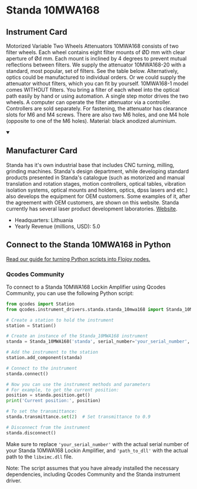
# Standa 10MWA168

## Instrument Card

Motorized Variable Two Wheels Attenuators 10MWA168 consists of two filter wheels. Each wheel contains eight filter mounts of ØD mm with clear aperture of Ød mm. Each mount is inclined by 4 degrees to prevent mutual reflections between filters. We supply the attenuator 10MWA168-20 with a standard, most popular, set of filters. See the table below. Alternatively, optics could be manufactured to individual orders. Or we could supply the attenuator without filters, which you can fit by yourself. 10MWA168-1 model comes WITHOUT filters. You bring a filter of each wheel into the optical path easily by hand or using automation. A single step motor drives the two wheels. A computer can operate the filter attenuator via a controller. Controllers are sold separately. For fastening, the attenuator has clearance slots for M6 and M4 screws. There are also two M6 holes, and one M4 hole (opposite to one of the M6 holes). Material: black anodized aluminium.

<details open>
<summary><h2>Manufacturer Card</h2></summary>
Standa has it's own industrial base that includes CNC turning, milling, grinding machines. Standa's design department, while developing standard products presented in Standa's catalogue (such as motorized and manual translation and rotation stages, motion controllers, optical tables, vibration isolation systems, optical mounts and holders, optics, dpss lasers and etc.) also develops the equipment for OEM customers. Some examples of it, after the agreement with OEM customers, are shown on this website. Standa currently has several laser product development laboratories. <a href=https://www.standa.lt/>Website</a>.
<br>
<ul>
  <li>Headquarters: Lithuania</li>
  <li>Yearly Revenue (millions, USD): 5.0</li>
</ul>
</details>

## Connect to the Standa 10MWA168 in Python

[Read our guide for turning Python scripts into Flojoy nodes.](https://docs.flojoy.ai/custom-nodes/creating-custom-node/)


### Qcodes Community

To connect to a Standa 10MWA168 Lockin Amplifier using Qcodes Community, you can use the following Python script:

```python
from qcodes import Station
from qcodes.instrument_drivers.standa.standa_10mwa168 import Standa_10MWA168

# Create a station to hold the instrument
station = Station()

# Create an instance of the Standa_10MWA168 instrument
standa = Standa_10MWA168('standa', serial_number='your_serial_number', dll_path='path_to_dll')

# Add the instrument to the station
station.add_component(standa)

# Connect to the instrument
standa.connect()

# Now you can use the instrument methods and parameters
# For example, to get the current position:
position = standa.position.get()
print('Current position:', position)

# To set the transmittance:
standa.transmittance.set(2)  # Set transmittance to 0.9

# Disconnect from the instrument
standa.disconnect()
```

Make sure to replace `'your_serial_number'` with the actual serial number of your Standa 10MWA168 Lockin Amplifier, and `'path_to_dll'` with the actual path to the `libximc.dll` file.

Note: The script assumes that you have already installed the necessary dependencies, including Qcodes Community and the Standa instrument driver.


